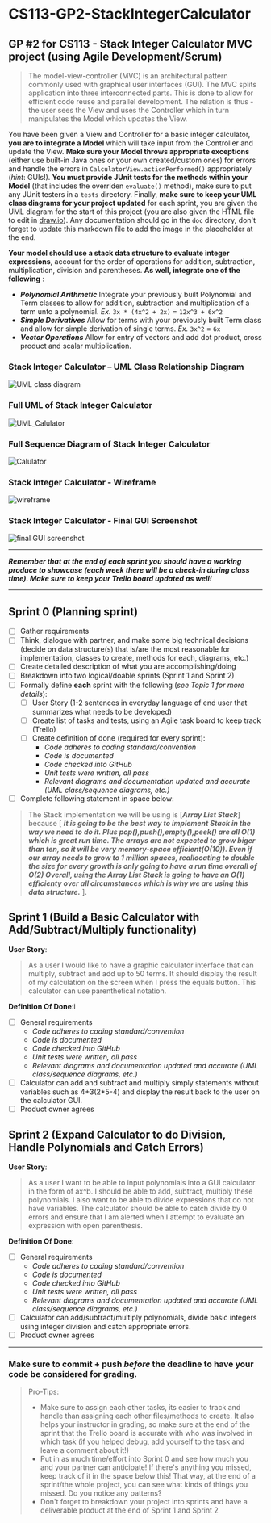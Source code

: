 # CS113-GP2-StackIntegerCalculator
## GP #2 for CS113 - Stack Integer Calculator MVC project (using Agile Development/Scrum)

>The model-view-controller (MVC) is an architectural pattern commonly used with graphical user interfaces (GUI). The MVC splits application into three interconnected parts. This is done to allow for efficient code reuse and parallel development. The relation is thus - the user sees the View and uses the Controller which in turn manipulates the Model which updates the View.

You have been given a View and Controller for a basic integer calculator, **you are to integrate a Model** which will take input from the Controller and update the View.  **Make sure your Model throws appropriate exceptions** (either use built-in Java ones or your own created/custom ones) for errors and handle the errors in `CalculatorView.actionPerformed()` appropriately (*hint*: GUIs!).  **You must provide JUnit tests for the methods within your Model** (that includes the overriden `evaluate()` method), make sure to put any JUnit testers in a `tests` directory.  Finally, **make sure to keep your UML class diagrams for your project updated** for each sprint, you are given the UML diagram for the start of this project (you are also given the HTML file to edit in [draw.io](https://www.draw.io/)). Any documentation should go in the `doc` directory, don't forget to update this markdown file to add the image in the placeholder at the end.

**Your model should use a stack data structure to evaluate integer expressions**, account for the order of operations for addition, subtraction, multiplication, division and parentheses.  **As well, integrate one of the following** :
 - ***Polynomial Arithmetic***
	Integrate your previously built Polynomial and Term classes to allow for addition, subtraction and multiplication of a term unto a polynomial.
	*Ex.* `3x * (4x^2 + 2x)` = `12x^3 + 6x^2`
 - ***Simple Derivatives***
	Allow for terms with your previously built Term class and allow for simple derivation of single terms.
	*Ex.* `3x^2` = `6x`
 - ***Vector Operations***
	Allow for entry of vectors and add dot product, cross product and scalar multiplication. 

### Stack Integer Calculator  – UML Class Relationship Diagram
![UML class diagram](doc/UML_classDiagram.png)

### Full UML of Stack Integer Calculator
![UML_Calulator](doc/CalculatorModel.png)

### Full Sequence Diagram of Stack Integer Calculator
![Calulator](doc/CalculatorSequenceDiagram.png)

### Stack Integer Calculator - Wireframe
![wireframe](doc/calculatorViewLayout.png)

### Stack Integer Calculator - Final GUI Screenshot
![final GUI screenshot](doc/calculatorStartGUI.png)


----------

***Remember that at the end of each sprint you should have a working produce to showcase (each week there will be a check-in during class time).  Make sure to keep your Trello board updated as well!***

----------


## Sprint 0 (Planning sprint)
- [ ] Gather requirements
- [ ] Think, dialogue with partner, and make some big technical decisions (decide on data structure(s) that is/are the most reasonable for implementation, classes to create, methods for each, diagrams, etc.)
- [ ] Create detailed description of what you are accomplishing/doing
- [ ] Breakdown into two logical/doable sprints (Sprint 1 and Sprint 2)
- [ ] Formally define **each** sprint with the following (*see Topic 1 for more details*):
	- [ ] User Story (1-2 sentences in everyday language of end user that summarizes what needs to be developed)
	- [ ] Create list of tasks and tests, using an Agile task board to keep track (Trello)
	- [ ] Create definition of done (required for every sprint):
		- *Code adheres to coding standard/convention*
		- *Code is documented*
		- *Code checked into GitHub*
		- *Unit tests were written, all pass*
		- *Relevant diagrams and documentation updated and accurate (UML class/sequence diagrams, etc.)*
- [ ] Complete following statement in space below:
>The Stack implementation we will be using is [***Array List Stack***] because [ ***It is going to be the best way to implement Stack in the way we need to do it. Plus pop(),push(),empty(),peek() are all O(1) which is great run time. The arrays are not expected to grow biger than ten, so it will be very memory-space efficient(O(10)). Even if our array needs to grow to 1 million spaces, reallocating to double the size for every growth is only going to have a run time overall of O(2) Overall, using the Array List Stack is going to have an O(1) efficienty over all circumstances which is why we are using this data structure.*** ].

## Sprint 1 (Build a Basic Calculator with Add/Subtract/Multiply functionality)
**User Story**:
>As a user I would like to have a graphic calculator interface that can multiply, subtract and add up to 50 terms. It should display the result of my calculation on the screen when I press the equals button. This calculator can use parenthetical notation.

**Definition Of Done**:i
- [ ] General requirements 
	- *Code adheres to coding standard/convention*
	- *Code is documented*
	- *Code checked into GitHub*
	- *Unit tests were written, all pass*
	- *Relevant diagrams and documentation updated and accurate (UML class/sequence diagrams, etc.)*
- [ ] Calculator can add and subtract and multiply simply statements without variables such as 4+3(2*5-4) and display the result back to the user on the calculator GUI.
- [ ] Product owner agrees

## Sprint 2 (Expand Calculator to do Division, Handle Polynomials and Catch Errors)
**User Story**:
>As a user I want to be able to input polynomials into a GUI calculator in the form of ax^b. I should be able to add, subtract, multiply these polynomials. I also want to be able to divide expressions that do not have variables. The calculator should be able to catch divide by 0 errors and ensure that I am alerted when I attempt to evaluate an expression with open parenthesis.

**Definition Of Done**:
- [ ] General requirements 
	- *Code adheres to coding standard/convention*
	- *Code is documented*
	- *Code checked into GitHub*
	- *Unit tests were written, all pass*
	- *Relevant diagrams and documentation updated and accurate (UML class/sequence diagrams, etc.)*
- [ ] Calculator can add/subtract/multiply polynomials, divide basic integers using integer division and catch appropriate errors.
- [ ] Product owner agrees

----------
### Make sure to commit + push *before* the deadline to have your code be considered for grading.
>Pro-Tips:
>- Make sure to assign each other tasks, its easier to track and handle than assigning each other files/methods to create.  It also helps your instructor in grading, so make sure at the end of the sprint that the Trello board is accurate with who was involved in which task (if you helped debug, add yourself to the task and leave a comment about it!)
>- Put in as much time/effort into Sprint 0 and see how much you and your partner can anticipate! If there's anything you missed, keep track of it in the space below this! That way, at the end of a sprint/the whole project, you can see what kinds of things you missed.  Do you notice any patterns?
>- Don't forget to breakdown your project into sprints and have a deliverable product at the end of Sprint 1 and Sprint 2
